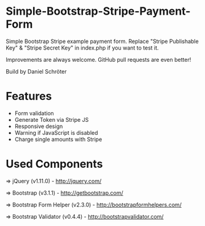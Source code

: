 Simple-Bootstrap-Stripe-Payment-Form
====================================

Simple Bootstrap Stripe example payment form.
Replace "Stripe Publishable Key" & "Stripe Secret Key" in index.php if you want to test it.

Improvements are always welcome. GitHub pull requests are even better!

Build by Daniel Schröter

Features
===============
* Form validation
* Generate Token via Stripe JS
* Responsive design
* Warning if JavaScript is disabled
* Charge single amounts with Stripe

Used Components
===============

=> jQuery (v1.11.0) - http://jquery.com/

=> Bootstrap (v3.1.1) - http://getbootstrap.com/

=> Bootstrap Form Helper (v2.3.0) - http://bootstrapformhelpers.com/

=> Bootstrap Validator (v0.4.4) - http://bootstrapvalidator.com/
